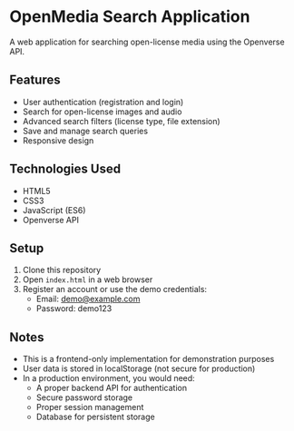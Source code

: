 # OpenMedia Search Application

A web application for searching open-license media using the Openverse API.

## Features

- User authentication (registration and login)
- Search for open-license images and audio
- Advanced search filters (license type, file extension)
- Save and manage search queries
- Responsive design

## Technologies Used

- HTML5
- CSS3
- JavaScript (ES6)
- Openverse API

## Setup

1. Clone this repository
2. Open `index.html` in a web browser
3. Register an account or use the demo credentials:
   - Email: demo@example.com
   - Password: demo123

## Notes

- This is a frontend-only implementation for demonstration purposes
- User data is stored in localStorage (not secure for production)
- In a production environment, you would need:
  - A proper backend API for authentication
  - Secure password storage
  - Proper session management
  - Database for persistent storage

